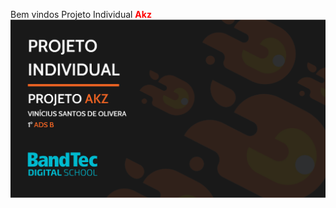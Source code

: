   Bem vindos Projeto Individual <b style="color:red">Akz</b>
![](https://github.com/akzv-oliveira/Akz/blob/master/capa.png)
